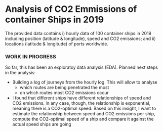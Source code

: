 # Analysis of CO2 Emmissions of container Ships in 2019

The provided data contains i) hourly data of 100 container ships in 2019 including position (latitude & longitude), speed and CO2 emissions; and ii) locations (latitude & longitude) of ports worldwide.

### WORK IN PROGRESS

So far, this has been an exploratoy data analysis (EDA). Planned next steps in the analysis:
- Building a log of journeys from the hourly log. This will allow to analyse
  - which routes are being penetrated the most
  - on which routes most CO2 emissions occur
- I found that different ships have different relationships of speed and CO2 emissions. In any case, though, the relationship is exponential, meaning there is a CO2-optimal speed. Based on this insight, I want to estimate the relationship between speed and CO2 emissions per ship, compute the CO2-optimal speed of a ship and compare it against the actual speed ships are going
